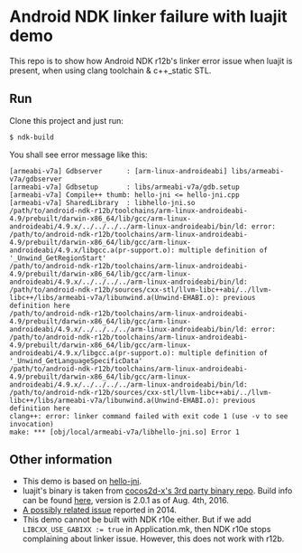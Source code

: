 # Android NDK linker failure with luajit demo

This repo is to show how Android NDK r12b's linker error issue when luajit is present, when using clang toolchain & c++_static STL.

## Run
Clone this project and just run: 

```bash
$ ndk-build
```

You shall see error message like this:

```
[armeabi-v7a] Gdbserver      : [arm-linux-androideabi] libs/armeabi-v7a/gdbserver
[armeabi-v7a] Gdbsetup       : libs/armeabi-v7a/gdb.setup
[armeabi-v7a] Compile++ thumb: hello-jni <= hello-jni.cpp
[armeabi-v7a] SharedLibrary  : libhello-jni.so
/path/to/android-ndk-r12b/toolchains/arm-linux-androideabi-4.9/prebuilt/darwin-x86_64/lib/gcc/arm-linux-androideabi/4.9.x/../../../../arm-linux-androideabi/bin/ld: error: /path/to/android-ndk-r12b/toolchains/arm-linux-androideabi-4.9/prebuilt/darwin-x86_64/lib/gcc/arm-linux-androideabi/4.9.x/libgcc.a(pr-support.o): multiple definition of '_Unwind_GetRegionStart'
/path/to/android-ndk-r12b/toolchains/arm-linux-androideabi-4.9/prebuilt/darwin-x86_64/lib/gcc/arm-linux-androideabi/4.9.x/../../../../arm-linux-androideabi/bin/ld: /path/to/android-ndk-r12b/sources/cxx-stl/llvm-libc++abi/../llvm-libc++/libs/armeabi-v7a/libunwind.a(Unwind-EHABI.o): previous definition here
/path/to/android-ndk-r12b/toolchains/arm-linux-androideabi-4.9/prebuilt/darwin-x86_64/lib/gcc/arm-linux-androideabi/4.9.x/../../../../arm-linux-androideabi/bin/ld: error: /path/to/android-ndk-r12b/toolchains/arm-linux-androideabi-4.9/prebuilt/darwin-x86_64/lib/gcc/arm-linux-androideabi/4.9.x/libgcc.a(pr-support.o): multiple definition of '_Unwind_GetLanguageSpecificData'
/path/to/android-ndk-r12b/toolchains/arm-linux-androideabi-4.9/prebuilt/darwin-x86_64/lib/gcc/arm-linux-androideabi/4.9.x/../../../../arm-linux-androideabi/bin/ld: /path/to/android-ndk-r12b/sources/cxx-stl/llvm-libc++abi/../llvm-libc++/libs/armeabi-v7a/libunwind.a(Unwind-EHABI.o): previous definition here
clang++: error: linker command failed with exit code 1 (use -v to see invocation)
make: *** [obj/local/armeabi-v7a/libhello-jni.so] Error 1
```

## Other information
* This demo is based on [hello-jni](https://github.com/googlesamples/android-ndk/tree/android-mk/hello-jni).
* luajit's binary is taken from [cocos2d-x's 3rd party binary repo](https://github.com/cocos2d/cocos2d-x-3rd-party-libs-bin/tree/v3/lua/luajit/prebuilt/android/armeabi-v7a). Build info can be found [here](https://github.com/cocos2d/cocos2d-x-3rd-party-libs-src/blob/v3/contrib/src/luajit/rules.mak), version is 2.0.1 as of Aug. 4th, 2016.
* [A possibly related issue](https://code.google.com/p/android/issues/detail?id=73907) reported in 2014.
* This demo cannot be built with NDK r10e either. But if we add `LIBCXX_USE_GABIXX := true` in Application.mk, then NDK r10e stops complaining about linker issue. However, this does not work with r12b.

